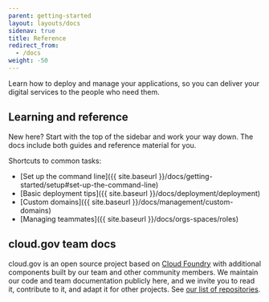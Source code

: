 ```yaml
---
parent: getting-started
layout: layouts/docs
sidenav: true
title: Reference
redirect_from:
  - /docs
weight: -50
---
```


Learn how to deploy and manage your applications, so you can deliver your digital services to the people who need them.

## Learning and reference

New here? Start with the top of the sidebar and work your way down. The docs include both guides and reference material for you.

Shortcuts to common tasks:

- [Set up the command line]({{ site.baseurl }}/docs/getting-started/setup#set-up-the-command-line)
- [Basic deployment tips]({{ site.baseurl }}/docs/deployment/deployment)
- [Custom domains]({{ site.baseurl }}/docs/management/custom-domains)
- [Managing teammates]({{ site.baseurl }}/docs/orgs-spaces/roles)

## cloud.gov team docs

cloud.gov is an open source project based on [Cloud Foundry](https://www.cloudfoundry.org/) with additional components built by our team and other community members. We maintain our code and team documentation publicly here, and we invite you to read it, contribute to it, and adapt it for other projects. See [our list of repositories](https://github.com/cloud-gov/).
